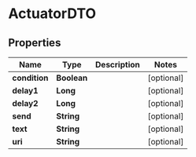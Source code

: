 
# ActuatorDTO

## Properties
Name | Type | Description | Notes
------------ | ------------- | ------------- | -------------
**condition** | **Boolean** |  |  [optional]
**delay1** | **Long** |  |  [optional]
**delay2** | **Long** |  |  [optional]
**send** | **String** |  |  [optional]
**text** | **String** |  |  [optional]
**uri** | **String** |  |  [optional]



